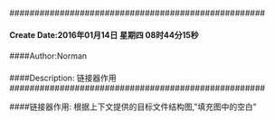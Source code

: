 ###################################################
#### Create Date:2016年01月14日 星期四 08时44分15秒
####
####Author:Norman
####
####Description: 链接器作用
###################################################

####链接器作用:
    根据上下文提供的目标文件结构图,"填充图中的空白"
